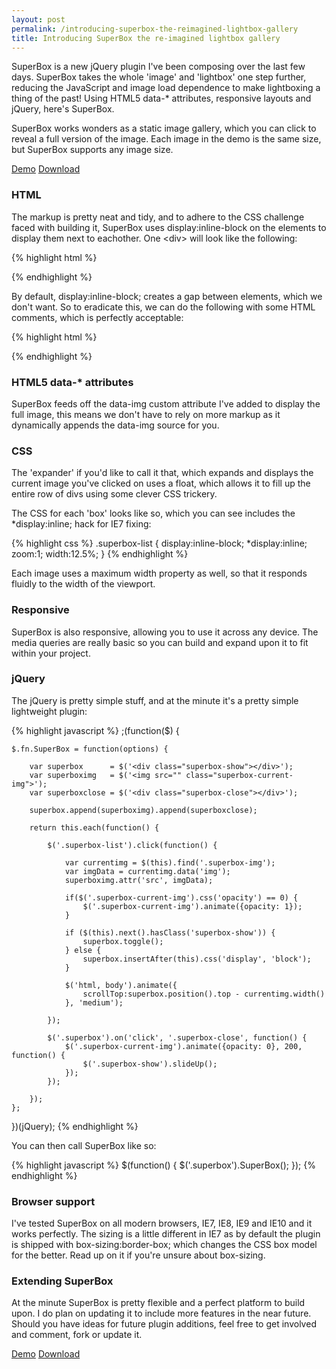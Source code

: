 ```yaml
---
layout: post
permalink: /introducing-superbox-the-reimagined-lightbox-gallery
title: Introducing SuperBox the re-imagined lightbox gallery
---
```


SuperBox is a new jQuery plugin I've been composing over the last few days. SuperBox takes the whole 'image' and 'lightbox' one step further, reducing the JavaScript and image load dependence to make lightboxing a thing of the past! Using HTML5 data-* attributes, responsive layouts and jQuery, here's SuperBox.

SuperBox works wonders as a static image gallery, which you can click to reveal a full version of the image. Each image in the demo is the same size, but SuperBox supports any image size.

<div class="download-box">
	<a href="//toddmotto.com/labs/superbox" onclick="_gaq.push(['_trackEvent', 'Click', 'Demo SuperBox, 'SuperBox Demo']);">Demo</a>
	<a href="//toddmotto.com/labs/superbox/superbox.zip" onclick="_gaq.push(['_trackEvent', 'Click', 'Download SuperBox, 'SuperBox Download']);">Download</a>
</div>

### HTML
The markup is pretty neat and tidy, and to adhere to the CSS challenge faced with building it, SuperBox uses display:inline-block on the elements to display them next to eachother. One &lt;div&gt; will look like the following:

{% highlight html %}
<div class="superbox-list">
	<img src="img/superbox/superbox-thumb-1.jpg" data-img="img/superbox/superbox-full-1.jpg" alt="" class="superbox-img">
</div>
{% endhighlight %}

By default, display:inline-block; creates a gap between elements, which we don't want. So to eradicate this, we can do the following with some HTML comments, which is perfectly acceptable:

{% highlight html %}
<div class="superbox-list">
	<img src="img/superbox/superbox-thumb-1.jpg" data-img="img/superbox/superbox-full-1.jpg" alt="" class="superbox-img">
</div><!--
--><div class="superbox-list">
	<img src="img/superbox/superbox-thumb-2.jpg" data-img="img/superbox/superbox-full-2.jpg" alt="" class="superbox-img">
</div><!--
--><div class="superbox-list">
	<img src="img/superbox/superbox-thumb-3.jpg" data-img="img/superbox/superbox-full-3.jpg" alt="" class="superbox-img">
</div>
{% endhighlight %}

### HTML5 data-* attributes
SuperBox feeds off the data-img custom attribute I've added to display the full image, this means we don't have to rely on more markup as it dynamically appends the data-img source for you.

### CSS
The 'expander' if you'd like to call it that, which expands and displays the current image you've clicked on uses a float, which allows it to fill up the entire row of divs using some clever CSS trickery.

The CSS for each 'box' looks like so, which you can see includes the *display:inline; hack for IE7 fixing:

{% highlight css %}
.superbox-list {
	display:inline-block;
	*display:inline;
	zoom:1;
	width:12.5%;
}
{% endhighlight %}

Each image uses a maximum width property as well, so that it responds fluidly to the width of the viewport.

### Responsive
SuperBox is also responsive, allowing you to use it across any device. The media queries are really basic so you can build and expand upon it to fit within your project.

### jQuery
The jQuery is pretty simple stuff, and at the minute it's a pretty simple lightweight plugin:

{% highlight javascript %}
;(function($) {
		
	$.fn.SuperBox = function(options) {
		
		var superbox      = $('<div class="superbox-show"></div>');
		var superboximg   = $('<img src="" class="superbox-current-img">');
		var superboxclose = $('<div class="superbox-close"></div>');
		
		superbox.append(superboximg).append(superboxclose);
		
		return this.each(function() {
			
			$('.superbox-list').click(function() {
		
				var currentimg = $(this).find('.superbox-img');
				var imgData = currentimg.data('img');
				superboximg.attr('src', imgData);
				
				if($('.superbox-current-img').css('opacity') == 0) {
					$('.superbox-current-img').animate({opacity: 1});
				}
				
				if ($(this).next().hasClass('superbox-show')) {
					superbox.toggle();
				} else {
					superbox.insertAfter(this).css('display', 'block');
				}
				
				$('html, body').animate({
					scrollTop:superbox.position().top - currentimg.width()
				}, 'medium');
			
			});
						
			$('.superbox').on('click', '.superbox-close', function() {
				$('.superbox-current-img').animate({opacity: 0}, 200, function() {
					$('.superbox-show').slideUp();
				});
			});
			
		});
	};
})(jQuery);
{% endhighlight %}

You can then call SuperBox like so:

{% highlight javascript %}
$(function() {
	$('.superbox').SuperBox();
});
{% endhighlight %}

### Browser support
I've tested SuperBox on all modern browsers, IE7, IE8, IE9 and IE10 and it works perfectly. The sizing is a little different in IE7 as by default the plugin is shipped with box-sizing:border-box; which changes the CSS box model for the better. Read up on it if you're unsure about box-sizing.

### Extending SuperBox
At the minute SuperBox is pretty flexible and a perfect platform to build upon. I do plan on updating it to include more features in the near future. Should you have ideas for future plugin additions, feel free to get involved and comment, fork or update it.

<div class="download-box">
	<a href="//toddmotto.com/labs/superbox" onclick="_gaq.push(['_trackEvent', 'Click', 'Demo SuperBox, 'SuperBox Demo']);">Demo</a>
	<a href="//toddmotto.com/labs/superbox/superbox.zip" onclick="_gaq.push(['_trackEvent', 'Click', 'Download SuperBox, 'SuperBox Download']);">Download</a>
</div>